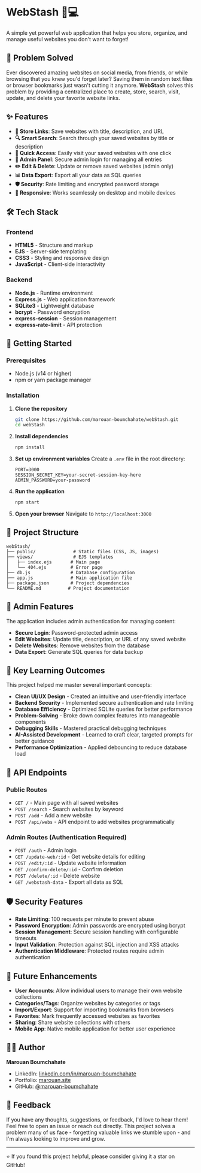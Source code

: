 # WebStash 🧠💻

A simple yet powerful web application that helps you store, organize, and manage useful websites you don't want to forget!

## 🎯 Problem Solved

Ever discovered amazing websites on social media, from friends, or while browsing that you knew you'd forget later? Saving them in random text files or browser bookmarks just wasn't cutting it anymore. **WebStash** solves this problem by providing a centralized place to create, store, search, visit, update, and delete your favorite website links.

## ✨ Features

- **🔗 Store Links**: Save websites with title, description, and URL
- **🔍 Smart Search**: Search through your saved websites by title or description
- **👀 Quick Access**: Easily visit your saved websites with one click
- **🔐 Admin Panel**: Secure admin login for managing all entries
- **✏️ Edit & Delete**: Update or remove saved websites (admin only)
- **📊 Data Export**: Export all your data as SQL queries
- **🛡️ Security**: Rate limiting and encrypted password storage
- **📱 Responsive**: Works seamlessly on desktop and mobile devices

## 🛠️ Tech Stack

### Frontend
- **HTML5** - Structure and markup
- **EJS** - Server-side templating
- **CSS3** - Styling and responsive design  
- **JavaScript** - Client-side interactivity

### Backend
- **Node.js** - Runtime environment
- **Express.js** - Web application framework
- **SQLite3** - Lightweight database
- **bcrypt** - Password encryption
- **express-session** - Session management
- **express-rate-limit** - API protection

## 🚦 Getting Started

### Prerequisites

- Node.js (v14 or higher)
- npm or yarn package manager

### Installation

1. **Clone the repository**
   ```bash
   git clone https://github.com/marouan-boumchahate/webStash.git
   cd webStash
   ```

2. **Install dependencies**
   ```bash
   npm install
   ```

3. **Set up environment variables**
   Create a `.env` file in the root directory:
   ```env
   PORT=3000
   SESSION_SECRET_KEY=your-secret-session-key-here
   ADMIN_PASSWORD=your-password
   ```

4. **Run the application**
   ```bash
   npm start
   ```

5. **Open your browser**
   Navigate to `http://localhost:3000`

## 📁 Project Structure

```
webStash/
├── public/              # Static files (CSS, JS, images)
├── views/               # EJS templates
│   ├── index.ejs       # Main page
│   └── 404.ejs         # Error page
├── db.js               # Database configuration
├── app.js              # Main application file
├── package.json        # Project dependencies
└── README.md          # Project documentation
```

## 🔐 Admin Features

The application includes admin authentication for managing content:

- **Secure Login**: Password-protected admin access
- **Edit Websites**: Update title, description, or URL of any saved website
- **Delete Websites**: Remove websites from the database
- **Data Export**: Generate SQL queries for data backup

## 🌟 Key Learning Outcomes

This project helped me master several important concepts:

- **Clean UI/UX Design** - Created an intuitive and user-friendly interface
- **Backend Security** - Implemented secure authentication and rate limiting
- **Database Efficiency** - Optimized SQLite queries for better performance
- **Problem-Solving** - Broke down complex features into manageable components
- **Debugging Skills** - Mastered practical debugging techniques
- **AI-Assisted Development** - Learned to craft clear, targeted prompts for better guidance
- **Performance Optimization** - Applied debouncing to reduce database load

## 🔄 API Endpoints

### Public Routes
- `GET /` - Main page with all saved websites
- `POST /search` - Search websites by keyword
- `POST /add` - Add a new website
- `POST /api/webs` - API endpoint to add websites programmatically

### Admin Routes (Authentication Required)
- `POST /auth` - Admin login
- `GET /update-web/:id` - Get website details for editing
- `POST /edit/:id` - Update website information
- `GET /confirm-delete/:id` - Confirm deletion
- `POST /delete/:id` - Delete website
- `GET /webstash-data` - Export all data as SQL

## 🛡️ Security Features

- **Rate Limiting**: 100 requests per minute to prevent abuse
- **Password Encryption**: Admin passwords are encrypted using bcrypt
- **Session Management**: Secure session handling with configurable timeouts
- **Input Validation**: Protection against SQL injection and XSS attacks
- **Authentication Middleware**: Protected routes require admin authentication

## 🚧 Future Enhancements

- **User Accounts**: Allow individual users to manage their own website collections
- **Categories/Tags**: Organize websites by categories or tags
- **Import/Export**: Support for importing bookmarks from browsers
- **Favorites**: Mark frequently accessed websites as favorites
- **Sharing**: Share website collections with others
- **Mobile App**: Native mobile application for better user experience

## 👨‍💻 Author

**Marouan Boumchahate**

- LinkedIn: [linkedin.com/in/marouan-boumchahate](https://www.linkedin.com/in/marouan-boumchahate/)
- Portfolio: [marouan.site](https://marouan.site/)
- GitHub: [@marouan-boumchahate](https://github.com/marouan-boumchahate)

## 💭 Feedback

If you have any thoughts, suggestions, or feedback, I'd love to hear them! Feel free to open an issue or reach out directly. This project solves a problem many of us face - forgetting valuable links we stumble upon - and I'm always looking to improve and grow.

---

⭐ If you found this project helpful, please consider giving it a star on GitHub!


